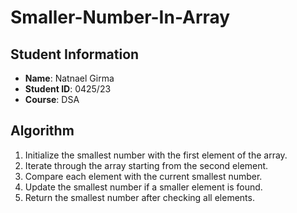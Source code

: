 # Smaller-Number-In-Array
## Student Information
- **Name**: Natnael Girma
- **Student ID**: 0425/23
- **Course**: DSA
## Algorithm
1. Initialize the smallest number with the first element of the array.
2. Iterate through the array starting from the second element.
3. Compare each element with the current smallest number.
4. Update the smallest number if a smaller element is found.
5. Return the smallest number after checking all elements.
